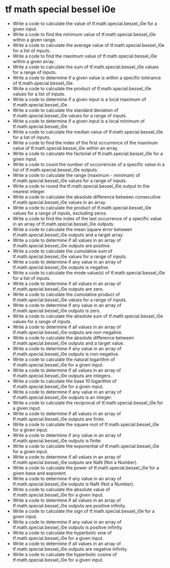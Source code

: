 # tf math special bessel i0e

- Write a code to calculate the value of tf.math.special.bessel_i0e for a given input.
- Write a code to find the minimum value of tf.math.special.bessel_i0e within a given range.
- Write a code to calculate the average value of tf.math.special.bessel_i0e for a list of inputs.
- Write a code to find the maximum value of tf.math.special.bessel_i0e within a given array.
- Write a code to calculate the sum of tf.math.special.bessel_i0e values for a range of inputs.
- Write a code to determine if a given value is within a specific tolerance of tf.math.special.bessel_i0e.
- Write a code to calculate the product of tf.math.special.bessel_i0e values for a list of inputs.
- Write a code to determine if a given input is a local maximum of tf.math.special.bessel_i0e.
- Write a code to calculate the standard deviation of tf.math.special.bessel_i0e values for a range of inputs.
- Write a code to determine if a given input is a local minimum of tf.math.special.bessel_i0e.
- Write a code to calculate the median value of tf.math.special.bessel_i0e for a list of inputs.
- Write a code to find the index of the first occurrence of the maximum value of tf.math.special.bessel_i0e within an array.
- Write a code to calculate the factorial of tf.math.special.bessel_i0e for a given input.
- Write a code to count the number of occurrences of a specific value in a list of tf.math.special.bessel_i0e outputs.
- Write a code to calculate the range (maximum - minimum) of tf.math.special.bessel_i0e values for a range of inputs.
- Write a code to round the tf.math.special.bessel_i0e output to the nearest integer.
- Write a code to calculate the absolute difference between consecutive tf.math.special.bessel_i0e values in an array.
- Write a code to calculate the product of tf.math.special.bessel_i0e values for a range of inputs, excluding zeros.
- Write a code to find the index of the last occurrence of a specific value in an array of tf.math.special.bessel_i0e outputs.
- Write a code to calculate the mean square error between tf.math.special.bessel_i0e outputs and a target array.
- Write a code to determine if all values in an array of tf.math.special.bessel_i0e outputs are positive.
- Write a code to calculate the cumulative sum of tf.math.special.bessel_i0e values for a range of inputs.
- Write a code to determine if any value in an array of tf.math.special.bessel_i0e outputs is negative.
- Write a code to calculate the mode value(s) of tf.math.special.bessel_i0e for a list of inputs.
- Write a code to determine if all values in an array of tf.math.special.bessel_i0e outputs are zero.
- Write a code to calculate the cumulative product of tf.math.special.bessel_i0e values for a range of inputs.
- Write a code to determine if any value in an array of tf.math.special.bessel_i0e outputs is zero.
- Write a code to calculate the absolute sum of tf.math.special.bessel_i0e values for a range of inputs.
- Write a code to determine if all values in an array of tf.math.special.bessel_i0e outputs are non-negative.
- Write a code to calculate the absolute difference between tf.math.special.bessel_i0e outputs and a target value.
- Write a code to determine if any value in an array of tf.math.special.bessel_i0e outputs is non-negative.
- Write a code to calculate the natural logarithm of tf.math.special.bessel_i0e for a given input.
- Write a code to determine if all values in an array of tf.math.special.bessel_i0e outputs are integers.
- Write a code to calculate the base 10 logarithm of tf.math.special.bessel_i0e for a given input.
- Write a code to determine if any value in an array of tf.math.special.bessel_i0e outputs is an integer.
- Write a code to calculate the reciprocal of tf.math.special.bessel_i0e for a given input.
- Write a code to determine if all values in an array of tf.math.special.bessel_i0e outputs are finite.
- Write a code to calculate the square root of tf.math.special.bessel_i0e for a given input.
- Write a code to determine if any value in an array of tf.math.special.bessel_i0e outputs is finite.
- Write a code to calculate the exponential of tf.math.special.bessel_i0e for a given input.
- Write a code to determine if all values in an array of tf.math.special.bessel_i0e outputs are NaN (Not a Number).
- Write a code to calculate the power of tf.math.special.bessel_i0e for a given base and exponent.
- Write a code to determine if any value in an array of tf.math.special.bessel_i0e outputs is NaN (Not a Number).
- Write a code to calculate the absolute value of tf.math.special.bessel_i0e for a given input.
- Write a code to determine if all values in an array of tf.math.special.bessel_i0e outputs are positive infinity.
- Write a code to calculate the sign of tf.math.special.bessel_i0e for a given input.
- Write a code to determine if any value in an array of tf.math.special.bessel_i0e outputs is positive infinity.
- Write a code to calculate the hyperbolic sine of tf.math.special.bessel_i0e for a given input.
- Write a code to determine if all values in an array of tf.math.special.bessel_i0e outputs are negative infinity.
- Write a code to calculate the hyperbolic cosine of tf.math.special.bessel_i0e for a given input.